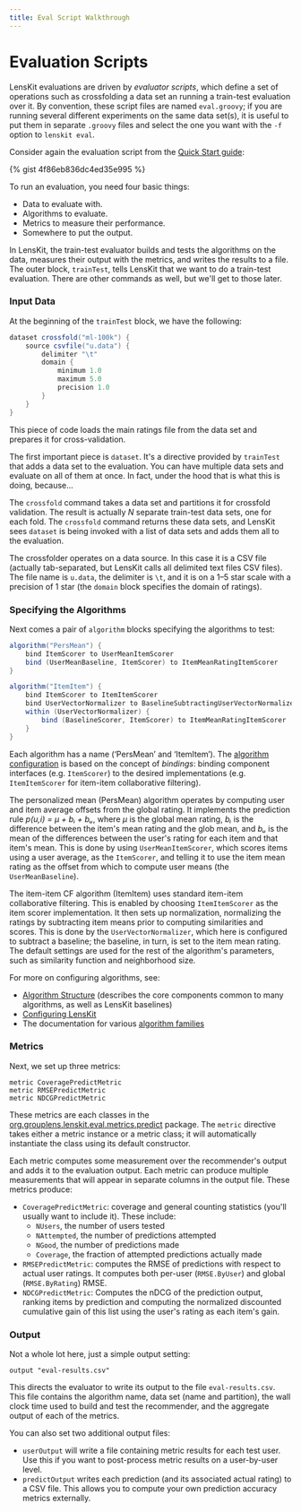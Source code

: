 ```yaml
---
title: Eval Script Walkthrough
---
```


# Evaluation Scripts

LensKit evaluations are driven by *evaluator scripts*, which define a set of
operations such as crossfolding a data set an running a train-test evaluation
over it.  By convention, these script files are named `eval.groovy`; if you are
running several different experiments on the same data set(s), it is useful to
put them in separate `.groovy` files and select the one you want with the `-f`
option to `lenskit eval`. 

Consider again the evaluation script from the [Quick Start guide](../quickstart/):

{% gist 4f86eb836dc4ed35e995 %}

To run an evaluation, you need four basic things:

-   Data to evaluate with.
-   Algorithms to evaluate.
-   Metrics to measure their performance.
-   Somewhere to put the output.

In LensKit, the train-test evaluator builds and tests the algorithms on the
data, measures their output with the metrics, and writes the results to a file.
The outer block, `trainTest`, tells LensKit that we want to do a train-test
evaluation.  There are other commands as well, but we'll get to those later.

### Input Data

At the beginning of the `trainTest` block, we have the following:

~~~groovy
dataset crossfold("ml-100k") {
    source csvfile("u.data") {
        delimiter "\t"
        domain {
            minimum 1.0
            maximum 5.0
            precision 1.0
        }
    }
}
~~~

This piece of code loads the main ratings file from the data set and prepares it for cross-validation.

The first important piece is `dataset`.  It's a directive provided by `trainTest` that adds a data set to the evaluation.  You can have multiple data sets and evaluate on all of them at once.  In fact, under the hood that is what this is doing, because…

The `crossfold` command takes a data set and partitions it for crossfold validation.  The result is actually *N* separate train-test data sets, one for each fold.  The `crossfold` command returns these data sets, and LensKit sees `dataset` is being invoked with a list of data sets and adds them all to the evaluation.

The crossfolder operates on a data source.  In this case it is a CSV file (actually tab-separated, but LensKit calls all delimited text files CSV files).  The file name is `u.data`, the delimiter is `\t`, and it is on a 1–5 star scale with a precision of 1 star (the `domain` block specifies the domain of ratings).

### Specifying the Algorithms

Next comes a pair of `algorithm` blocks specifying the algorithms to test:

~~~groovy
algorithm("PersMean") {
    bind ItemScorer to UserMeanItemScorer
    bind (UserMeanBaseline, ItemScorer) to ItemMeanRatingItemScorer
}

algorithm("ItemItem") {
    bind ItemScorer to ItemItemScorer
    bind UserVectorNormalizer to BaselineSubtractingUserVectorNormalizer
    within (UserVectorNormalizer) {
        bind (BaselineScorer, ItemScorer) to ItemMeanRatingItemScorer
    }
}
~~~

Each algorithm has a name (‘PersMean’ and ‘ItemItem’).  The [algorithm configuration](../configuration/) is based on the concept of *bindings*: binding component interfaces (e.g. `ItemScorer`) to the desired implementations (e.g. `ItemItemScorer` for item-item collaborative filtering).

The personalized mean (PersMean) algorithm operates by computing user and item average offsets from the global rating.  It implements the prediction rule *p(u,i) = μ + bᵢ + bᵤ*, where *μ* is the global mean rating, *bᵢ* is the difference between the item's mean rating and the glob mean, and *bᵤ* is the mean of the differences between the user's rating for each item and that item's mean.  This is done by using `UserMeanItemScorer`, which scores items using a user average, as the `ItemScorer`, and telling it to use the item mean rating as the offset from which to compute user means (the `UserMeanBaseline`).

The item-item CF algorithm (ItemItem) uses standard item-item collaborative filtering.  This is enabled by choosing `ItemItemScorer` as the item scorer implementation.  It then sets up normalization, normalizing the ratings by subtracting item means prior to computing similarities and scores.  This is done by the `UserVectorNormalizer`, which here is configured to subtract a baseline; the baseline, in turn, is set to the item mean rating.  The default settings are used for the rest of the algorithm's parameters, such as similarity function and neighborhood size.

For more on configuring algorithms, see:

-   [Algorithm Structure](../basics/structure/) (describes the core components common to many algorithms, as well as LensKit baselines)
-   [Configuring LensKit](../basics/configuration/)
-   The documentation for various [algorithm families](../algorithms/)

### Metrics

Next, we set up three metrics:

    metric CoveragePredictMetric
    metric RMSEPredictMetric
    metric NDCGPredictMetric

[org.grouplens.lenskit.eval.metrics.predict]: http://lenskit.org/apidocs/org/grouplens/lenskit/eval/metrics/predict/package-summary.html

These metrics are each classes in the [org.grouplens.lenskit.eval.metrics.predict][] package.  The `metric` directive takes either a metric instance or a metric class; it will automatically instantiate the class using its default constructor.

Each metric computes some measurement over the recommender's output and adds it to the evaluation output.  Each metric can produce multiple measurements that will appear in separate columns in the output file.  These metrics produce:

-   `CoveragePredictMetric`: coverage and general counting statistics (you'll usually want to include it).  These include:
    -   `NUsers`, the number of users tested
    -   `NAttempted`, the number of predictions attempted
    -   `NGood`, the number of predictions made
    -   `Coverage`, the fraction of attempted predictions actually made
-   `RMSEPredictMetric`: computes the RMSE of predictions with respect to actual user ratings.  It computes both per-user (`RMSE.ByUser`) and global (`RMSE.ByRating`) RMSE.
-   `NDCGPredictMetric`: Computes the nDCG of the prediction output, ranking items by prediction and computing the normalized discounted cumulative gain of this list using the user's rating as each item's gain.

### Output

Not a whole lot here, just a simple output setting:

    output "eval-results.csv"

This directs the evaluator to write its output to the file `eval-results.csv`.  This file contains the algorithm name, data set (name and partition), the wall clock time used to build and test the recommender, and the aggregate output of each of the metrics.

You can also set two additional output files:

-   `userOutput` will write a file containing metric results for each test user.  Use this if you want to post-process metric results on a user-by-user level.
-   `predictOutput` writes each prediction (and its associated actual rating) to a CSV file.  This allows you to compute your own prediction accuracy metrics externally.

